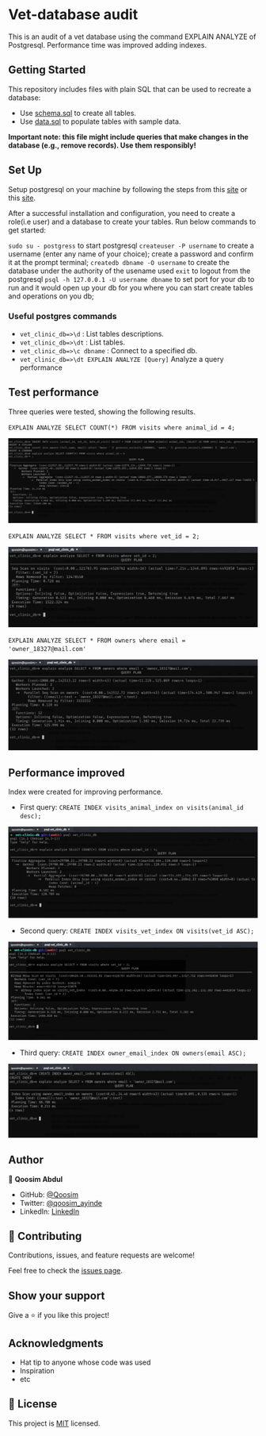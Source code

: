 # Vet-database audit

This is an audit of a vet database using the command EXPLAIN ANALYZE of Postgresql. Performance time was improved adding indexes.


## Getting Started

This repository includes files with plain SQL that can be used to recreate a database:

- Use [schema.sql](./schema.sql) to create all tables.
- Use [data.sql](./data.sql) to populate tables with sample data.

 **Important note: this file might include queries that make changes in the database (e.g., remove records). Use them responsibly!**

## Set Up

Setup postgresql on your machine by following the steps from this [site]('https://www.linuxcapable.com/how-to-install-and-configure-postgresql-on-ubuntu-20-04/') or this [site]('https://techviewleo.com/how-to-install-postgresql-database-on-ubuntu/').

After a successful installation and configuration, you need to create a role(i.e user) and a database
to create your tables.
Run below commands to get started:

`sudo su - postgress` to start postgresql
`createuser -P username` to create a username (enter any name of your choice);
create a password and confirm it at the prompt terminal;
`createdb dbname -O username` to create the database under the authority of the usename used
`exit` to logout from the postgresql
`psql -h 127.0.0.1 -U username dbname` to set port for your db to run and it would open up your db for you where you can start create tables and operations on you db;

### Useful postgres commands

- `vet_clinic_db=>\d` : List tables descriptions.
- `vet_clinic_db=>\dt` : List tables.
- `vet_clinic_db=>\c dbname` : Connect to a specified db.
- `vet_clinic_db=>\dt EXPLAIN ANALYZE [Query]` Analyze a query performance

## Test performance

Three queries were tested, showing the following results.

`EXPLAIN ANALYZE SELECT COUNT(*) FROM visits where animal_id = 4;`

![](./images/query1.png)

`EXPLAIN ANALYZE SELECT * FROM visits where vet_id = 2;`

![](./images/query2.png)

`EXPLAIN ANALYZE SELECT * FROM owners where email = 'owner_18327@mail.com'`

![](./images/query3.png)

## Performance improved

Index were created for improving performance.

- First query: `CREATE INDEX visits_animal_index on visits(animal_id desc);`

![](./images/query4.png)

- Second query: `CREATE INDEX visits_vet_index ON visits(vet_id ASC);`

![](./images/query5.png)

- Third query: `CREATE INDEX owner_email_index ON owners(email ASC);`

![](./images/query6.png)

## Author

👤 **Qoosim Abdul**

- GitHub: [@Qoosim](https://github.com/Qoosim)
- Twitter: [@qoosim_ayinde](https://twitter.com/qoosim_ayinde)
- LinkedIn: [LinkedIn](https://www.linkedin.com/in/qoosim)

## 🤝 Contributing

Contributions, issues, and feature requests are welcome!

Feel free to check the [issues page](../../issues/).

## Show your support

Give a ⭐️ if you like this project!

## Acknowledgments

- Hat tip to anyone whose code was used
- Inspiration
- etc

## 📝 License

This project is [MIT](./MIT.md) licensed.
